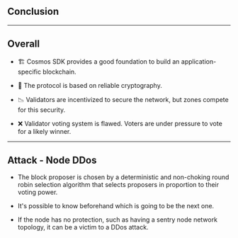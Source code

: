 <!-- .slide: data-background-color="#8D3AED" -->

## Conclusion

---

## Overall

- 🏗 Cosmos SDK provides a good foundation to build an application-specific blockchain.

- 🔑 The protocol is based on reliable cryptography.

- 📉 Validators are incentivized to secure the network, but zones compete for this security.

- ❌ Validator voting system is flawed. Voters are under pressure to vote for a likely winner.

---

## Attack - Node DDos

- The block proposer is chosen by a deterministic and non-choking round robin selection algorithm that selects proposers in proportion to their voting power.

- It's possible to know beforehand which is going to be the next one.

- If the node has no protection, such as having a sentry node network topology, it can be a victim to a DDos attack.

